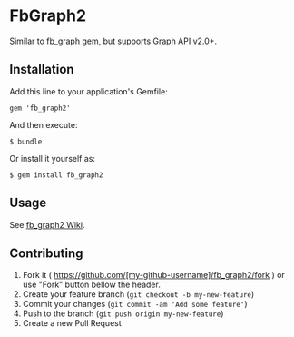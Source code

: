 # FbGraph2

Similar to [fb_graph gem](https://github.com/nov/fb_graph), but supports Graph API v2.0+.

## Installation

Add this line to your application's Gemfile:

    gem 'fb_graph2'

And then execute:

    $ bundle

Or install it yourself as:

    $ gem install fb_graph2

## Usage

See [fb_graph2 Wiki](https://github.com/nov/fb_graph2/wiki).

## Contributing

1. Fork it ( https://github.com/[my-github-username]/fb_graph2/fork ) or use "Fork" button bellow the header.
2. Create your feature branch (`git checkout -b my-new-feature`)
3. Commit your changes (`git commit -am 'Add some feature'`)
4. Push to the branch (`git push origin my-new-feature`)
5. Create a new Pull Request
